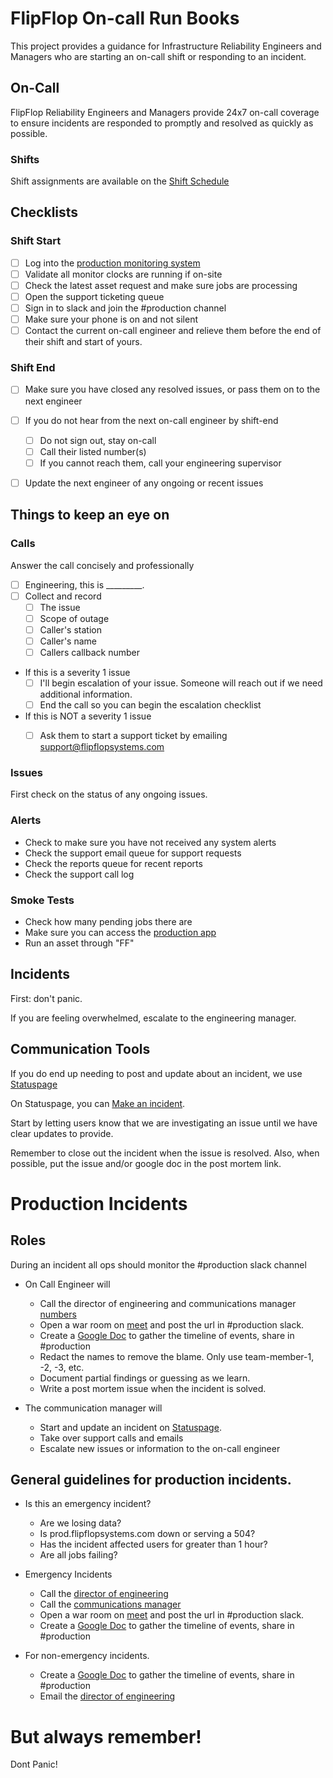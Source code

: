 # FlipFlop On-call Run Books

This project provides a guidance for Infrastructure Reliability Engineers and Managers who are starting an on-call shift or responding to an incident.
## On-Call

FlipFlop Reliability Engineers and Managers provide 24x7 on-call coverage to ensure incidents are responded to promptly and resolved as quickly as possible.

### Shifts

Shift assignments are available on the [Shift Schedule](https://docs.google.com/spreadsheets/d/1TORzWmN77Pz2XGc5gVzAUvynSY3PRPYu-Np5Wzcgkl0/edit#gid=0) 

## Checklists

### Shift Start
 - [ ] Log into the [production monitoring system](https://ff.prod.flipflopsystems.com/system/monitor/all)
 - [ ] Validate all monitor clocks are running if on-site
 - [ ] Check the latest asset request and make sure jobs are processing
 - [ ] Open the support ticketing queue
 - [ ] Sign in to slack and join the #production channel
 - [ ] Make sure your phone is on and not silent
 - [ ] Contact the current on-call engineer and relieve them before the end of their shift and start of yours.
 
### Shift End
 - [ ] Make sure you have closed any resolved issues, or pass them on to the next engineer
 - [ ] If you do not hear from the next on-call engineer by shift-end
    - [ ] Do not sign out, stay on-call
    - [ ] Call their listed number(s)
    - [ ] If you cannot reach them, call your engineering supervisor
 - [ ] Update the next engineer of any ongoing or recent issues
 

## Things to keep an eye on

### Calls

Answer the call concisely and professionally
- [ ] Engineering, this is _________.
- [ ] Collect and record
    - [ ] The issue
    - [ ] Scope of outage
    - [ ] Caller's station
    - [ ] Caller's name
    - [ ] Callers callback number

- If this is a severity 1 issue
    - [ ] I'll begin escalation of your issue. Someone will reach out if we need additional information.
    - [ ] End the call so you can begin the escalation checklist
    
- If this is NOT a severity 1 issue
    - [ ] Ask them to start a support ticket by emailing support@flipflopsystems.com
    
    

### Issues

First check on the status of any ongoing issues.

### Alerts

-   Check to make sure you have not received any system alerts
-   Check the support email queue for support requests
-   Check the reports queue for recent reports
-   Check the support call log

### Smoke Tests

-   Check how many pending jobs there are
-   Make sure you can access the [production app](https://ff.prod.flipflopsystems.com/)
-   Run an asset through "FF"

## Incidents

First: don't panic.

If you are feeling overwhelmed, escalate to the engineering manager.

## Communication Tools

If you do end up needing to post and update about an incident, we use [Statuspage](https://flipflop.statuspage.io/)

On Statuspage, you can [Make an incident](https://manage.statuspage.io/pages/mx4vtyyv3l4c/incidents).

Start by letting users know that we are investigating an issue until we have clear updates to provide.

Remember to close out the incident when the issue is resolved.  Also, when possible, put the issue and/or google doc in the post mortem link.

# Production Incidents

## Roles

During an incident all ops should monitor the #production slack channel

* On Call Engineer will
  * Call the director of engineering and communications manager [numbers](https://docs.google.com/document/d/1NtjL8SsT06IfKzjM5Ik-FyZMSJUGxHaojb94kqmExx8)
  * Open a war room on [meet](https://meet.google.com/_meet?pli=1&authuser=1) and post the url in #production slack.
  * Create a [Google Doc](https://drive.google.com/drive/u/1/folders/11bX1mFA8PiXiUcgvHXYYxSY5yJUljahD) to gather the timeline of events, share in #production
  * Redact the names to remove the blame. Only use team-member-1, -2, -3, etc.
  * Document partial findings or guessing as we learn.
  * Write a post mortem issue when the incident is solved.

* The communication manager will
  * Start and update an incident on [Statuspage](https://manage.statuspage.io/pages/mx4vtyyv3l4c/incidents).
  * Take over support calls and emails 
  * Escalate new issues or information to the on-call engineer
  
## General guidelines for production incidents.

* Is this an emergency incident?
	* Are we losing data?
	* Is prod.flipflopsystems.com down or serving a 504?
	* Has the incident affected users for greater than 1 hour?
	* Are all jobs failing?
	
* Emergency Incidents
    * Call the [director of engineering](https://docs.google.com/document/d/1NtjL8SsT06IfKzjM5Ik-FyZMSJUGxHaojb94kqmExx8)
    * Call the [communications manager ](https://docs.google.com/document/d/1NtjL8SsT06IfKzjM5Ik-FyZMSJUGxHaojb94kqmExx8)
    * Open a war room on [meet](https://meet.google.com/_meet?pli=1&authuser=1) and post the url in #production slack.
    * Create a [Google Doc](https://drive.google.com/drive/u/1/folders/11bX1mFA8PiXiUcgvHXYYxSY5yJUljahD) to gather the timeline of events, share in #production
	
* For non-emergency incidents.
	* Create a [Google Doc](https://drive.google.com/drive/u/1/folders/11bX1mFA8PiXiUcgvHXYYxSY5yJUljahD) to gather the timeline of events, share in #production
	* Email the [director of engineering](https://docs.google.com/document/d/1NtjL8SsT06IfKzjM5Ik-FyZMSJUGxHaojb94kqmExx8)

# But always remember!

Dont Panic!

